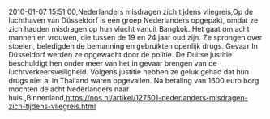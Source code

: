 2010-01-07 15:51:00,Nederlanders misdragen zich tijdens vliegreis,Op de luchthaven van Düsseldorf is een groep Nederlanders opgepakt, omdat ze zich hadden misdragen op hun vlucht vanuit Bangkok. Het gaat om acht mannen en vrouwen, die tussen de 19 en 24 jaar oud zijn. Ze sprongen over stoelen, beledigden de bemanning en gebruikten openlijk drugs. Gevaar In Düsseldorf werden ze opgewacht door de politie. De Duitse justitie beschuldigt hen onder meer van het in gevaar brengen van de luchtverkeersveiligheid. Volgens justitie hebben ze geluk gehad dat hun drugs niet al in Thailand waren opgevallen. Na betaling van 1600 euro borg mochten de acht Nederlanders naar huis.,Binnenland,https://nos.nl/artikel/127501-nederlanders-misdragen-zich-tijdens-vliegreis.html